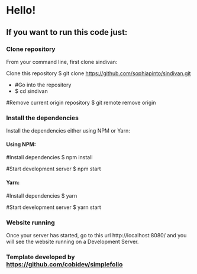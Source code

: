 # Hello!

## If you want to run this code just:

### Clone repository

From your command line, first clone sindivan:

Clone this repository
$ git clone https://github.com/sophiapinto/sindivan.git

- #Go into the repository
- $ cd sindivan

#Remove current origin repository
$ git remote remove origin


### Install the dependencies

Install the dependencies either using NPM or Yarn:

#### Using NPM:

#Install dependencies
$ npm install

#Start development server
$ npm start


#### Yarn:

#Install dependencies
$ yarn

#Start development server
$ yarn start

### Website running

Once your server has started, go to this url http://localhost:8080/ and you will see the website running on a Development Server.



### Template developed by https://github.com/cobidev/simplefolio
